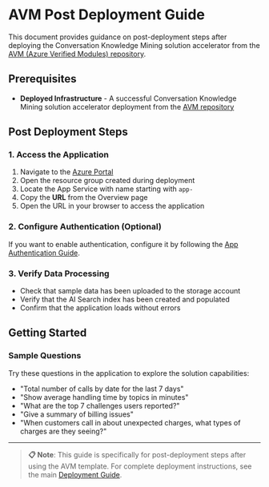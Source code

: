 # AVM Post Deployment Guide

This document provides guidance on post-deployment steps after deploying the Conversation Knowledge Mining solution accelerator from the [AVM (Azure Verified Modules) repository](https://github.com/Azure/bicep-registry-modules/tree/main/avm/ptn/sa/conversation-knowledge-mining).

## Prerequisites

- **Deployed Infrastructure** - A successful Conversation Knowledge Mining solution accelerator deployment from the [AVM repository](https://github.com/Azure/bicep-registry-modules/tree/main/avm/ptn/sa/conversation-knowledge-mining)

## Post Deployment Steps

### 1. Access the Application

1. Navigate to the [Azure Portal](https://portal.azure.com)
2. Open the resource group created during deployment
3. Locate the App Service with name starting with `app-`
4. Copy the **URL** from the Overview page
5. Open the URL in your browser to access the application

### 2. Configure Authentication (Optional)

If you want to enable authentication, configure it by following the [App Authentication Guide](./AppAuthentication.md).

### 3. Verify Data Processing

- Check that sample data has been uploaded to the storage account
- Verify that the AI Search index has been created and populated
- Confirm that the application loads without errors

## Getting Started

### Sample Questions

Try these questions in the application to explore the solution capabilities:

- "Total number of calls by date for the last 7 days"
- "Show average handling time by topics in minutes"
- "What are the top 7 challenges users reported?"
- "Give a summary of billing issues"
- "When customers call in about unexpected charges, what types of charges are they seeing?"

---

> **📋 Note**: This guide is specifically for post-deployment steps after using the AVM template. For complete deployment instructions, see the main [Deployment Guide](./DeploymentGuide.md).